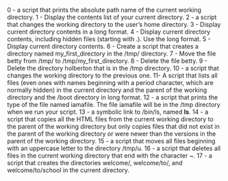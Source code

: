 0 - a script that prints the absolute path name of the current working directory. 
1 - Display the contents list of your current directory.
2 -  a script that changes the working directory to the user’s home directory.
3 - Display current directory contents in a long format.
4 - Display current directory contents, including hidden files (starting with .). Use the long format. 
5 - Display current directory contents.
6 - Create a script that creates a directory named my_first_directory in the /tmp/ directory.
7 - Move the file betty from /tmp/ to /tmp/my_first_directory.
8 - Delete the file betty. 
9 - Delete the directory holberton that is in the /tmp directory.
10 -  a script that changes the working directory to the previous one.
11- A script that lists all files (even ones with names beginning with a period character, which are normally hidden) in the current directory and the parent of the working directory and the /boot directory in long format. 
12 - a script that prints the type of the file named iamafile. The file iamafile will be in the /tmp directory when we run your script. 
13 -  a symbolic link to /bin/ls, named __ls__. 
14 -  a script that copies all the HTML files from the current working directory to the parent of the working directory but only copies files that did not exist in the parent of the working directory or were newer than the versions in the parent of the working directory.
15 -  a script that moves all files beginning with an uppercase letter to the directory /tmp/u.
16 -  a script that deletes all files in the current working directory that end with the character ~.
17 - a script that creates the directories welcome/, welcome/to/, and welcome/to/school in the current directory.
